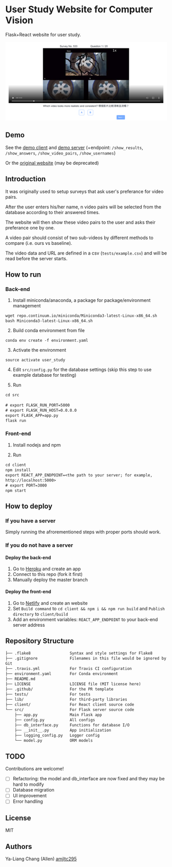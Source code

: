 # User Study Website for Computer Vision

Flask+React website for user study.

<kbd> <img src='./doc/screenshot.png' /> </kbd>

## Demo
See the [demo client](https://cv-user-study-website-demo.netlify.com/) and [demo server](https://cv-user-study-website.herokuapp.com/) (+endpoint: `/show_results`, `/show_answers`, `/show_video_pairs`, `/show_usernames`)

Or the [original website](http://cml11.csie.ntu.edu.tw:3000/) (may be deprecated)

## Introduction
It was originally used to setup surveys that ask user's preferance for video pairs.

After the user enters his/her name, n video pairs will be selected from the database according to their answered times.

The website will then show these video pairs to the user and asks their preferance one by one.

A video pair should consist of two sub-videos by different methods to compare (i.e. ours vs baseline).

The video data and URL are defined in a csv (`tests/example.csv`) and will be read before the server starts.

## How to run

### Back-end
1. Install miniconda/anaconda, a package for package/environment management
```
wget repo.continuum.io/miniconda/Miniconda3-latest-Linux-x86_64.sh
bash Miniconda3-latest-Linux-x86_64.sh
```

2. Build conda environment from file
```
conda env create -f environment.yaml
```

3. Activate the environment
```
source activate user_study
```

4. Edit `src/config.py` for the database settings (skip this step to use example database for testing)

5. Run 
```
cd src

# export FLASK_RUN_PORT=5000
# export FLASK_RUN_HOST=0.0.0.0
export FLASK_APP=app.py
flask run
```

### Front-end
1. Install nodejs and npm

2. Run
```
cd client
npm install
export REACT_APP_ENDPOINT=<the path to your server; for example, http://localhost:5000>
# export PORT=3000
npm start
```

## How to deploy
### If you have a server
Simply running the afrorementioned steps with proper ports should work.

### If you do not have a server
#### Deploy the back-end
1. Go to [Heroku](https://www.heroku.com/) and create an app
2. Connect to this repo (fork it first)
3. Manually deploy the master branch

#### Deploy the front-end
1. Go to [Netlify](https://www.netlify.com/) and create an website
2. Set `Build command` to `cd client && npm i && npm run build` and `Publish directory` to `client/build`
3. Add an environment variables: `REACT_APP_ENDPOINT` to your back-end server address



## Repository Structure
```
├── .flake8                 Syntax and style settings for Flake8
├── .gitignore              Filenames in this file would be ignored by Git
├── .travis.yml             For Travis CI configuration
├── environment.yaml        For Conda environment
├── README.md
├── LICENSE                 LICENSE file (MIT license here)
├── .github/                For the PR template
├── tests/                  For tests
├── lib/                    For third-party libraries
├── client/                 For React client source code
└── src/                    For Flask server source code
    ├── app.py              Main Flask app
    ├── config.py           All configs
    ├── db_interface.py     Functions for database I/O
    ├── __init__.py         App initialization
    ├── logging_config.py   Logger config
    └── model.py            ORM models

```

## TODO
Contributions are welcome!

- [ ] Refactoring: the model and db_interface are now fixed and they may be hard to modify
- [ ] Database migration
- [ ] UI improvement
- [ ] Error handling

## License

MIT 

## Authors

Ya-Liang Chang (Allen) [amjltc295](https://github.com/amjltc295/)


